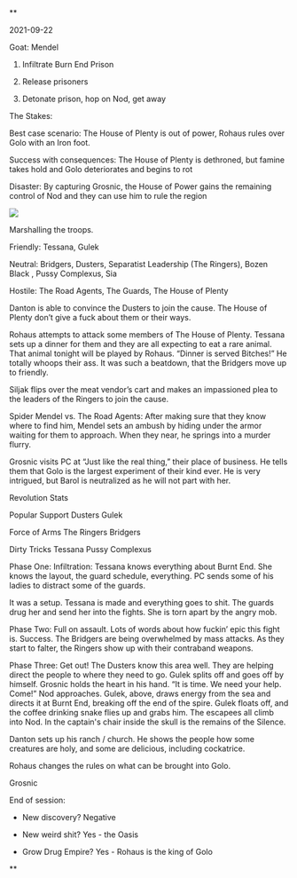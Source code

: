 **

2021-09-22

Goat: Mendel

  

1.  Infiltrate Burn End Prison
    
2.  Release prisoners
    
3.  Detonate prison, hop on Nod, get away
    

  

The Stakes:

Best case scenario: The House of Plenty is out of power, Rohaus rules over Golo with an Iron foot.

Success with consequences: The House of Plenty is dethroned, but famine takes hold and Golo deteriorates and begins to rot

Disaster: By capturing Grosnic, the House of Power gains the remaining control of Nod and they can use him to rule the region

  

![](https://lh5.googleusercontent.com/alCe7xjBG3hU7AwdIxalWit_s0eyO98fGrB0h2O0EnZA1Djld0g5JOwHEoY2DVaJsrgCdxxYtMCaFRc19I-vn3zmnUbEDvk_jLAyYL89nCqpez33xFg2c_DmaWZfFd2ihIrYOvIj01TDNTARfg)

  

Marshalling the troops. 

Friendly: Tessana, Gulek

Neutral: Bridgers, Dusters, Separatist Leadership (The Ringers), Bozen Black , Pussy Complexus, Sia

Hostile: The Road Agents, The Guards, The House of Plenty

  

Danton is able to convince the Dusters to join the cause. The House of Plenty don’t give a fuck about them or their ways. 

Rohaus attempts to attack some members of The House of Plenty. Tessana sets up a dinner for them and they are all expecting to eat a rare animal. That animal tonight will be played by Rohaus. “Dinner is served Bitches!” He totally whoops their ass. It was such a beatdown, that the Bridgers move up to friendly.

Siljak flips over the meat vendor’s cart and makes an impassioned plea to the leaders of the Ringers to join the cause.

Spider Mendel vs. The Road Agents: After making sure that they know where to find him, Mendel sets an ambush by hiding under the armor waiting for them to approach. When they near, he springs into a murder flurry. 

Grosnic visits PC at “Just like the real thing,” their place of business. He tells them that Golo is the largest experiment of their kind ever. He is very intrigued, but Barol is neutralized as he will not part with her.

  

Revolution Stats

Popular Support Dusters Gulek

Force of Arms The Ringers Bridgers

Dirty Tricks Tessana Pussy Complexus

  

Phase One: Infiltration: Tessana knows everything about Burnt End. She knows the layout, the guard schedule, everything. PC sends some of his ladies to distract some of the guards. 

It was a setup. Tessana is made and everything goes to shit. The guards drug her and send her into the fights. She is torn apart by the angry mob. 

  

Phase Two: Full on assault. Lots of words about how fuckin’ epic this fight is. Success. The Bridgers are being overwhelmed by mass attacks. As they start to falter, the Ringers show up with their contraband weapons. 

  

Phase Three: Get out! The Dusters know this area well. They are helping direct the people to where they need to go. Gulek splits off and goes off by himself. Grosnic holds the heart in his hand. “It is time. We need your help. Come!” Nod approaches. Gulek, above, draws energy from the sea and directs it at Burnt End, breaking off the end of the spire. Gulek floats off, and the coffee drinking snake flies up and grabs him. The escapees all climb into Nod. In the captain's chair inside the skull is the remains of the Silence.

  

Danton sets up his ranch / church. He shows the people how some creatures are holy, and some are delicious, including cockatrice. 

  

Rohaus changes the rules on what can be brought into Golo.

  

Grosnic 

  

End of session:

-   New discovery? Negative
    
-   New weird shit? Yes - the Oasis
    
-   Grow Drug Empire? Yes - Rohaus is the king of Golo
    

**